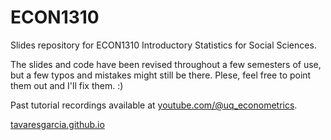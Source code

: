 # ECON1310
Slides repository for ECON1310 Introductory Statistics for Social Sciences.

The slides and code have been revised throughout a few semesters of use, but a few typos and mistakes might still be there. Plese, feel free to point them out and I'll fix them. :)

Past tutorial recordings available at [youtube.com/@uq_econometrics](https://www.youtube.com/@uq_econometrics).

[tavaresgarcia.github.io](https://tavaresgarcia.github.io/)
